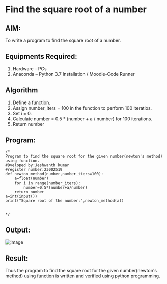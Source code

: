 # Find the square root of a number

## AIM:
To write a program to find the square root of a number.

## Equipments Required:
1. Hardware – PCs
2. Anaconda – Python 3.7 Installation / Moodle-Code Runner

## Algorithm
1. Define a function.
2. Assign number_iters = 100 in the function to perform 100 iteratios.
3. Set i = 0.
4. Calculate  number = 0.5 * (number + a / number) for 100 iterations.
5. Return number

## Program:
```
/*
Program to find the square root for the given number(newton's method) using function.
#Dveloped by:Jeshwanth kumar
#register number:23002519
def newton_method(number,number_iters=100):
    a=float(number)
    for i in range(number_iters):
        number=0.5*(number+a/number)
    return number
a=int(input())
print("Square root of the number:",newton_method(a))


*/
```

## Output:
![image](https://github.com/Jeshwanthkumarpayyavula/Square-root-of-a-number/assets/145742402/634ac7bf-8130-4221-a268-801c6c8b1d81)



## Result:
Thus the program to find the square root for the given number(newton's method) using function is written and verified using python programming.
